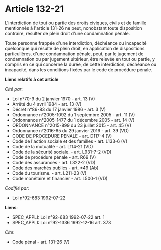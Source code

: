 # Article 132-21

L'interdiction de tout ou partie des droits civiques, civils et de famille mentionnés à l'article 131-26 ne peut, nonobstant
toute disposition contraire, résulter de plein droit d'une condamnation pénale.

Toute personne frappée d'une interdiction, déchéance ou incapacité quelconque qui résulte de plein droit, en application de
dispositions particulières, d'une condamnation pénale, peut, par le jugement de condamnation ou par jugement ultérieur, être
relevée en tout ou partie, y compris en ce qui concerne la durée, de cette interdiction, déchéance ou incapacité, dans les
conditions fixées par le code de procédure pénale.

**Liens relatifs à cet article**

_Cité par_:

  - Loi n°70-9 du 2 janvier 1970 - art. 13 (V)
  - Arrêté du 4 avril 1984 - art. 13 (V)
  - Décret n°86-83 du 17 janvier 1986 - art. 3 (V)
  - Ordonnance n°2005-1092 du 1 septembre 2005 - art. 11 (V)
  - Ordonnance n°2005-1477 du 1 décembre 2005 - art. 14 (V)
  - ORDONNANCE n°2015-899 du 23 juillet 2015 - art. 45 (V)
  - Ordonnance n°2016-65 du 29 janvier 2016 - art. 39 (VD)
  - CODE DE PROCEDURE PENALE - art. D117-4 (V)
  - Code de l'action sociale et des familles - art. L133-6 (V)
  - Code de la mutualité - art. L114-21 (VD)
  - Code de la sécurité sociale. - art. L931-7-2 (VD)
  - Code de procédure pénale - art. R69 (V)
  - Code des assurances - art. L322-2 (VD)
  - Code des marchés publics - art. *49 (Ab)
  - Code du tourisme. - art. L211-23 (V)
  - Code monétaire et financier - art. L500-1 (VD)

_Codifié par_:

  - Loi n°92-683 1992-07-22

**Liens**:

  - SPEC_APPLI: Loi n°92-683 1992-07-22 art. 1
  - SPEC_APPLI: Loi n°92-1336 1992-12-16 art. 373

_Cite_:

  - Code pénal - art. 131-26 (V)
